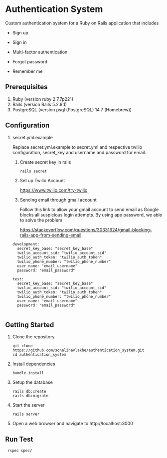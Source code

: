 # Authentication System

Custom authentication system for a Ruby on Rails application that
includes 

* Sign up

* Sign in

* Multi-factor authentication

* Forgot password

* Remember me

## Prerequisites

 1. Ruby (version ruby 2.7.7p221)
 2. Rails (version Rails 5.2.8.1)
 3. PostgreSQL (version psql (PostgreSQL) 14.7 (Homebrew))

## Configuration

   1. secret.yml.example

       Replace secret.yml.example to secret.yml 
       and respective twilio configuration, secret_key and username and password for email.
       
       1. Create secret key in rails
       
          ```
          rails secret
          
       2. Set up Twilio Account
          
          https://www.twilio.com/try-twilio

       3. Sending email through gmail account
       
          Follow this link to allow your gmail account to send email as Google blocks all suspicious login attempts. By using app password, we able to               solve the problem

          https://stackoverflow.com/questions/30331624/gmail-blocking-rails-app-from-sending-email
 
      ```
      development:
        secret_key_base: "secret_key_base"
        twilio_account_sid: "twilio_account_sid"
        twilio_auth_token: "twilio_auth_token"
        twilio_phone_number: "twilio_phone_number"
        user_name: "email_username"
        password: "email_password"

      test:
        secret_key_base: "secret_key_base"
        twilio_account_sid: "twilio_account_sid"
        twilio_auth_token: "twilio_auth_token"
        twilio_phone_number: "twilio_phone_number"
        user_name: "email_username"
        password: "email_password"
        
## Getting Started

  1. Clone the repository
  
      ```
      git clone https://github.com/sonalinavlakhe/authentication_system.git
      cd authentication_system
      
  2. Install dependencies
      
      ```
      bundle install
      
  3. Setup the database

      ```
      rails db:create
      rails db:migrate
      
  4. Start the server
      
      ```
      rails server
      
   5. Open a web browser and navigate to http://localhost:3000
   
## Run Test
 
 ```
  rspec spec/
 

